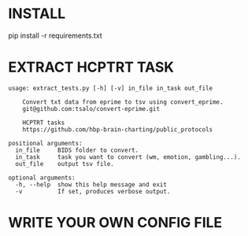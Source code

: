 # INSTALL

pip install -r requirements.txt

# EXTRACT HCPTRT TASK

```
usage: extract_tests.py [-h] [-v] in_file in_task out_file

    Convert txt data from eprime to tsv using convert_eprime.
    git@github.com:tsalo/convert-eprime.git

    HCPTRT tasks
    https://github.com/hbp-brain-charting/public_protocols

positional arguments:
  in_file     BIDS folder to convert.
  in_task     task you want to convert (wm, emotion, gambling...).
  out_file    output tsv file.

optional arguments:
  -h, --help  show this help message and exit
  -v          If set, produces verbose output.
```

# WRITE YOUR OWN CONFIG FILE
